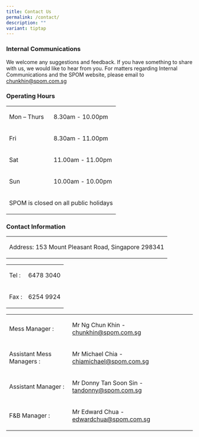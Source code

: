 ```yaml
---
title: Contact Us
permalink: /contact/
description: ""
variant: tiptap
---
```

<h3>Internal Communications</h3>
<p>We welcome any suggestions and feedback. If you have something to share
with us, we would like to hear from you. For matters regarding Internal
Communications and the SPOM website, please email to <a href="mailto:chunkhin@spom.com.sg" rel="noopener noreferrer nofollow" target="_blank">chunkhin@spom.com.sg</a>
</p>
<h3>Operating Hours</h3>
<table style="minWidth: 50px">
<colgroup>
<col>
<col>
</colgroup>
<tbody>
<tr>
<td rowspan="1" colspan="1">
<p>Mon – Thurs &nbsp;</p>
</td>
<td rowspan="1" colspan="1">
<p>8.30am - 10.00pm</p>
</td>
</tr>
<tr>
<td rowspan="1" colspan="1">
<p>Fri &nbsp;</p>
</td>
<td rowspan="1" colspan="1">
<p>8.30am - 11.00pm</p>
</td>
</tr>
<tr>
<td rowspan="1" colspan="1">
<p>Sat &nbsp;</p>
</td>
<td rowspan="1" colspan="1">
<p>11.00am - 11.00pm</p>
</td>
</tr>
<tr>
<td rowspan="1" colspan="1">
<p>Sun &nbsp;</p>
</td>
<td rowspan="1" colspan="1">
<p>10.00am - 10.00pm</p>
</td>
</tr>
<tr>
<td rowspan="1" colspan="2">
<p>SPOM is closed on all public holidays</p>
</td>
</tr>
</tbody>
</table>
<h3>Contact Information</h3>
<table style="minWidth: 50px">
<colgroup>
<col>
<col>
</colgroup>
<tbody>
<tr>
<td rowspan="1" colspan="2">
<p>Address: 153 Mount Pleasant Road, Singapore 298341</p>
</td>
</tr>
</tbody>
</table>
<table style="minWidth: 50px">
<colgroup>
<col>
<col>
</colgroup>
<tbody>
<tr>
<td rowspan="1" colspan="1">
<p>Tel :</p>
</td>
<td rowspan="1" colspan="1">
<p>6478 3040</p>
</td>
</tr>
<tr>
<td rowspan="1" colspan="1">
<p>Fax :</p>
</td>
<td rowspan="1" colspan="1">
<p>6254 9924</p>
</td>
</tr>
</tbody>
</table>
<p></p>
<table style="minWidth: 50px">
<colgroup>
<col>
<col>
</colgroup>
<tbody>
<tr>
<td rowspan="1" colspan="1">
<p>Mess Manager :</p>
</td>
<td rowspan="1" colspan="1">
<p>Mr Ng Chun Khin - <a href="mailto:chunkhin@spom.com.sg" rel="noopener noreferrer nofollow" target="_blank">chunkhin@spom.com.sg</a>
</p>
</td>
</tr>
<tr>
<td rowspan="1" colspan="1">
<p>Assistant Mess Managers :</p>
</td>
<td rowspan="1" colspan="1">
<p>Mr Michael Chia - <a href="mailto:chiamichael@spom.com.sg" rel="noopener noreferrer nofollow" target="_blank">chiamichael@spom.com.sg</a>
</p>
</td>
</tr>
<tr>
<td rowspan="1" colspan="1">
<p>Assistant Manager :</p>
</td>
<td rowspan="1" colspan="1">
<p>Mr Donny Tan Soon Sin - <a href="mailto:tandonny@spom.com.sg" rel="noopener noreferrer nofollow" target="_blank">tandonny@spom.com.sg</a>
</p>
</td>
</tr>
<tr>
<td rowspan="1" colspan="1">
<p>F&amp;B Manager :</p>
</td>
<td rowspan="1" colspan="1">
<p>Mr Edward Chua - <a href="mailto:edwardchua@spom.com.sg" rel="noopener noreferrer nofollow" target="_blank">edwardchua@spom.com.sg</a>
</p>
<p></p>
</td>
</tr>
</tbody>
</table>
<p></p>